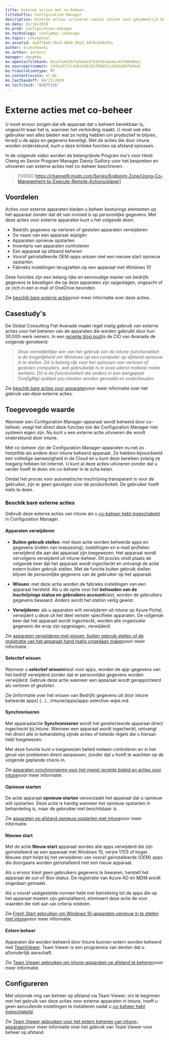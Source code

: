```yaml
---
title: Externe acties met co-beheer
titleSuffix: Configuration Manager
description: Externe acties uitvoeren vanuit intune voor gezamenlijk beheerde apparaten
ms.date: 01/14/2019
ms.prod: configuration-manager
ms.technology: configmgr-comanage
ms.topic: conceptual
ms.assetid: 4a877bed-f6c4-4048-9421-507dc848af5c
author: aczechowski
ms.author: aaroncz
manager: dougeby
ms.openlocfilehash: 0ca37a4e15f5da63ed743b541eeabc43708b0be1
ms.sourcegitcommit: 1442a4717ca362d38101785851cd45b2687b64e5
ms.translationtype: MT
ms.contentlocale: nl-NL
ms.lasthandoff: 04/23/2020
ms.locfileid: "82075316"
---
```

# <a name="remote-actions-with-co-management"></a>Externe acties met co-beheer

U moet ervoor zorgen dat elk apparaat dat u beheert bereikbaar is, ongeacht waar het is, wanneer het verbinding maakt. U moet ook elke gebruiker een alles bieden wat ze nodig hebben om productief te blijven, terwijl u de apps en gegevens beveiligt. Met de acties die door intune worden ondersteund, kunt u deze kritieke functies op afstand oplossen.

In de volgende video worden de belangrijkste Program ma's voor Heidi Cheng en Senior Program Manager Danny Guillory voor het bespreken en uitvoeren van externe acties met co-beheer beschreven.

> [!VIDEO https://channel9.msdn.com/Series/Endpoint-Zone/Using-Co-Management-to-Execute-Remote-Actions/player]



## <a name="benefits"></a>Voordelen

Acties voor externe apparaten bieden u beheer besturings elementen op het apparaat zonder dat dit van invloed is op persoonlijke gegevens. Met deze acties voor externe apparaten kunt u het volgende doen: 
- Bedrijfs gegevens op verloren of gestolen apparaten verwijderen  
- De naam van een apparaat wijzigen  
- Apparaten opnieuw opstarten  
- Inventaris van apparaten controleren  
- Een apparaat op afstand beheren  
- Vooraf geïnstalleerde OEM-apps wissen met een nieuwe start opnieuw opstarten  
- Fabrieks instellingen terugzetten op een apparaat met Windows 10  

Deze functies zijn een belang rijke en eenvoudige manier om bedrijfs gegevens te beveiligen die op deze apparaten zijn opgeslagen, ongeacht of ze zich in een e-mail of OneDrive bevinden.

Zie [beschik bare externe acties](#available-remote-actions)voor meer informatie over deze acties. 



## <a name="case-studies"></a>Casestudy's

De Global Consulting Fiat Avanade maakt regel matig gebruik van externe acties voor het beheren van de apparaten die worden gebruikt door hun 30.000-werk nemers. In een [recente blog post](https://www.microsoft.com/microsoft-365/blog/2018/02/07/the-future-is-on-the-other-side-of-this-bridge/)is de CIO van Avanade de volgende genoteerd:

> *Onze onmiddellijke win van het gebruik van de intune-functionaliteit is de mogelijkheid om Windows op een computer op afstand opnieuw in te stellen. Dit is belang rijk voor het oplossen van verloren of gestolen computers, wat gebruikelijk is in onze uiterst mobiele* mede werkers. 
>  *Dit is de functionaliteit die anders in een aangepast ConfigMgr-pakket zou moeten worden gemaakt en onderhouden.*

Zie [beschik bare acties voor apparaten](../../intune/remote-actions/device-management.md#available-device-actions)voor meer informatie over het gebruik van deze externe acties.


## <a name="value-proposition"></a>Toegevoegde waarde

Wanneer een Configuration Manager-apparaat wordt beheerd door co-beheer, voegt het direct deze functies toe die Configuration Manager niet systeem eigen zijn. Nu kunt u een externe actie uitvoeren die wordt ondersteund door intune. 

Met co-beheer zijn de Configuration Manager-apparaten nu net zo hetzelfde als andere door intune beheerd apparaat. Ze hebben bijvoorbeeld een volledige aanwezigheid in de Cloud en u kunt deze bereiken zolang ze toegang hebben tot internet. U kunt al deze acties uitvoeren zonder dat u verder hoeft te doen om co-beheer in te scha kelen.

Omdat het proces voor automatische inschrijving transparant is voor de gebruiker, zijn er geen gevolgen voor de productiviteit. De gebruiker hoeft niets te doen.


### <a name="available-remote-actions"></a>Beschik bare externe acties

Gebruik deze externe acties van intune als u [co-beheer hebt ingeschakeld](how-to-enable.md) in Configuration Manager.

#### <a name="remove-devices"></a>Apparaten verwijderen
- **Buiten gebruik stellen**: met deze actie worden beheerde apps en gegevens (indien van toepassing), instellingen en e-mail profielen verwijderd die aan dat apparaat zijn toegewezen. Het apparaat wordt vervolgens verwijderd uit intune-beheer. Dit proces vindt plaats de volgende keer dat het apparaat wordt ingecheckt en ontvangt de actie extern buiten gebruik stellen. Met de functie buiten gebruik stellen blijven de persoonlijke gegevens van de gebruiker op het apparaat.  

- **Wissen**: met deze actie worden de fabrieks instellingen van een apparaat hersteld. Als u de optie voor het **behouden van de inschrijvings status en gebruikers account**kiest, worden de gebruikers gegevens bewaard. Anders wordt het station veilig gewist.  

- **Verwijderen**: als u apparaten wilt verwijderen uit intune op Azure Portal, verwijdert u deze uit het deel venster specifieke apparaten. De volgende keer dat het apparaat wordt ingecheckt, worden alle organisatie gegevens die erop zijn opgeslagen, verwijderd.  

Zie [apparaten verwijderen met wissen, buiten gebruik stellen of de registratie van het apparaat hand matig ongedaan maken](../../intune/remote-actions/devices-wipe.md)voor meer informatie.

#### <a name="selective-wipe"></a>Selectief wissen
<!--SCCMDocs issue 973-->
Wanneer u **selectief wissen**kiest voor apps, worden de app-gegevens van het bedrijf verwijderd zonder dat er persoonlijke gegevens worden verwijderd. Gebruik deze actie wanneer een apparaat wordt gerapporteerd als verloren of gestolen. 

Zie [informatie over het wissen van Bedrijfs gegevens uit door intune beheerde apps] (.. /.. /intune/apps/apps-selective-wipe.md.

#### <a name="sync"></a>Synchroniseren
Met apparaatactie **Synchroniseren** wordt het geselecteerde apparaat direct ingecheckt bij Intune. Wanneer een apparaat wordt ingecheckt, ontvangt het direct alle in behandeling zijnde acties of beleids regels die u hieraan hebt toegewezen.

Met deze functie kunt u toegewezen beleid meteen controleren en in het geval van problemen direct aanpassen, zonder dat u hoeft te wachten op de volgende geplande check-in.

Zie [apparaten synchroniseren voor het meest recente beleid en acties voor intune](../../intune/remote-actions/device-sync.md)voor meer informatie.

#### <a name="restart"></a>Opnieuw starten
De actie apparaat **opnieuw starten** veroorzaakt het apparaat dat u opnieuw wilt opstarten. Deze actie is handig wanneer het opnieuw opstarten in behandeling is, maar de gebruiker niet beschikbaar is.

Zie [apparaten op afstand opnieuw opstarten met intune](../../intune/remote-actions/device-restart.md)voor meer informatie.

#### <a name="fresh-start"></a>Nieuwe start
Met de actie **Nieuw start** apparaat worden alle apps verwijderd die zijn geïnstalleerd op een apparaat met Windows 10, versie 1703 of hoger. Nieuwe start helpt bij het verwijderen van vooraf geïnstalleerde (OEM) apps die doorgaans worden geïnstalleerd met een nieuw apparaat.

Als u ervoor kiest geen gebruikers gegevens te bewaren, herstelt het apparaat de out-of-Box-status. De registratie van Azure AD en MDM wordt ongedaan gemaakt.

Als u vooraf vastgestelde normen hebt met betrekking tot de apps die op het apparaat moeten zijn geïnstalleerd, elimineert deze actie de voor waarden die niet aan uw criteria voldoen.

Zie [Fresh Start gebruiken om Windows 10-apparaten opnieuw in te stellen met intune](../../intune/remote-actions/device-fresh-start.md)voor meer informatie. 

#### <a name="remote-control"></a>Extern beheer
Apparaten die worden beheerd door Intune kunnen extern worden beheerd met [TeamViewer](https://www.teamviewer.com/). Team Viewer is een programma van derden dat u afzonderlijk aanschaft.

Zie [Team Viewer gebruiken om intune-apparaten op afstand te beheren](../../intune/remote-actions/teamviewer-support.md)voor meer informatie.



## <a name="configure"></a>Configureren

Met uitzonde ring van beheer op afstand via Team Viewer, om te beginnen met het gebruik van deze acties voor externe apparaten in intune, hoeft u geen aanvullende instellingen te installeren nadat u [co-beheer hebt ingeschakeld](how-to-enable.md).

Zie [Team Viewer gebruiken voor het extern beheren van intune-apparaten](../../intune/remote-actions/teamviewer-support.md)voor meer informatie over het gebruik van Team Viewer voor beheer op afstand.
